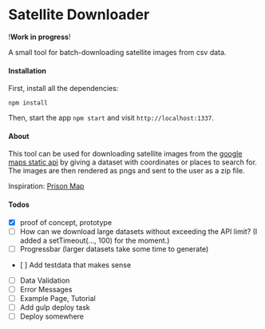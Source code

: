 # Satellite Downloader

!**Work in progress**!


A small tool for batch-downloading satellite images from csv data.

#### Installation

First, install all the dependencies:

```
npm install
```

Then, start the app ```npm start``` and visit ```http://localhost:1337```.

#### About

This tool can be used for downloading satellite images from the [google maps static api](https://developers.google.com/maps/documentation/staticmaps/) by giving a dataset with coordinates or places to search for. The images are then rendered as pngs and sent to the user as a zip file.

Inspiration: [Prison Map](http://prisonmap.com/)

#### Todos

- [X] proof of concept, prototype
- [ ] How can we download large datasets without exceeding the API limit? (I added a setTimeout(..., 100) for the moment.)
- [ ] Progressbar (larger datasets take some time to generate)
- [ ] Add testdata that makes sense
- [ ] Data Validation
- [ ] Error Messages
- [ ] Example Page, Tutorial
- [ ] Add gulp deploy task
- [ ] Deploy somewhere